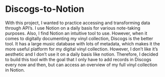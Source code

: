 # Discogs-to-Notion

With this project, I wanted to practice accessing and transforming data through API’s.
I use Notion on a daily basis for various note-taking purposes. Also, I find Notion an intuitive tool to use. However, when it comes to digitally documenting my vinyl collection, Discogs is the better tool. It has a large music database with lots of metadata, which makes it the more useful platform for my digital vinyl collection. However, I don’t like it’s aesthetic and I don’t use it on a daily basis like notion. Therefore, I decided to build this tool with the goal that I only have to add records in Discogs every now and then, but can access an overview of my full vinyl collection in Notion.
